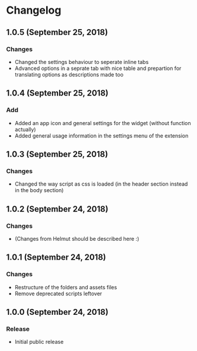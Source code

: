 # Changelog

## 1.0.5 (September 25, 2018)

### Changes
- Changed the settings behaviour to seperate inline tabs
- Advanced options in a seprate tab with nice table and prepartion for translating options as descriptions made too

## 1.0.4 (September 25, 2018)

### Add
- Added an app icon and general settings for the widget (without function actually)
- Added general usage information in the settings menu of the extension

## 1.0.3 (September 25, 2018)

### Changes
- Changed the way script as css is loaded (in the header section instead in the body section)

## 1.0.2 (September 24, 2018)

### Changes
- (Changes from Helmut should be described here :)

## 1.0.1 (September 24, 2018)

### Changes
- Restructure of the folders and assets files
- Remove deprecated scripts leftover

## 1.0.0 (September 24, 2018)

### Release
- Initial public release
